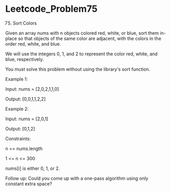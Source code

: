 # Leetcode_Problem75



75. Sort Colors




Given an array nums with n objects colored red, white, or blue, sort them in-place so that objects of the same color are adjacent, with the colors in the order red, white, and blue.




We will use the integers 0, 1, and 2 to represent the color red, white, and blue, respectively.




You must solve this problem without using the library's sort function.

 

Example 1:



Input: nums = [2,0,2,1,1,0]



Output: [0,0,1,1,2,2]



Example 2:




Input: nums = [2,0,1]




Output: [0,1,2]
 




Constraints:




n == nums.length




1 <= n <= 300





nums[i] is either 0, 1, or 2.

 

Follow up: Could you come up with a one-pass algorithm using only constant extra space?
